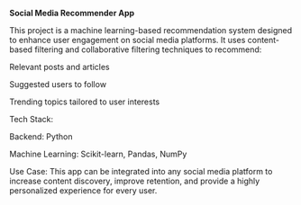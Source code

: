 **Social Media Recommender App**

This project is a machine learning-based recommendation system designed to enhance user engagement on social media platforms.
It uses content-based filtering and collaborative filtering techniques to recommend:

Relevant posts and articles

Suggested users to follow

Trending topics tailored to user interests

Tech Stack:

Backend: Python

Machine Learning: Scikit-learn, Pandas, NumPy

Use Case:
This app can be integrated into any social media platform to increase content discovery, improve retention, and provide a highly personalized experience for every user.
